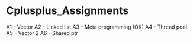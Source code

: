 # Cplusplus_Assignments
A1 - Vector
A2 - Linked list
A3 - Meta programming (OK)
A4 - Thread pool
A5 - Vector 2
A6 - Shared ptr